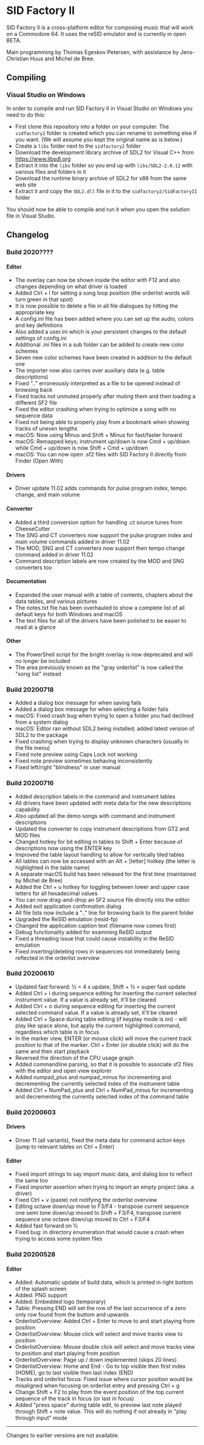 # SID Factory II

SID Factory II is a cross-platform editor for composing music that will work on
a Commodore 64. It uses the reSID emulator and is currently in open BETA.

Main programming by Thomas Egeskov Petersen, with assistance by Jens-Christian
Huus and Michel de Bree.

## Compiling

### Visual Studio on Windows

In order to compile and run SID Factory II in Visual Studio on Windows you need to do this:

- First clone this repository into a folder on your computer. The `sidfactory2` folder is created which you can rename to something else if you want. (We will assume you kept the original name as is below.)
- Create a `libs` folder next to the `sidfactory2` folder
- Download the development library archive of SDL2 for Visual C++ from https://www.libsdl.org
- Extract it into the `libs` folder so you end up with `libs/SDL2-2.0.12` with various files and folders in it
- Download the runtime binary archive of SDL2 for x86 from the same web site
- Extract it and copy the `SDL2.dll` file in it to the `sidfactory2/SidFactoryII` folder

You should now be able to compile and run it when you open the solution file in Visual Studio.

## Changelog

### Build 2020????

#### Editor

- The overlay can now be shown inside the editor with F12 and also changes depending on what driver is loaded
- Added Ctrl + l for setting a song loop position (the orderlist words will turn green in that spot)
- It is now possible to delete a file in all file dialogues by hitting the appropriate key
- A config.ini file has been added where you can set up the audio, colors and key definitions
- Also added a user.ini which is your persistent changes to the default settings of config.ini
- Additional .ini files in a sub folder can be added to create new color schemes
- Seven new color schemes have been created in addition to the default one
- The importer now also carries over auxiliary data (e.g. table descriptions)
- Fixed ".." erroneously interpreted as a file to be opened instead of browsing back
- Fixed tracks not unmuted properly after muting them and then loading a different SF2 file
- Fixed the editor crashing when trying to optimize a song with no sequence data
- Fixed not being able to properly play from a bookmark when showing tracks of uneven lengths
- macOS: Now using Minus and Shift + Minus for fast/faster forward
- macOS: Remapped keys; instrument up/down is now Cmd + up/down while Cmd + up/down is now Shift + Cmd + up/down
- macOS: You can now open .sf2 files with SID Factory II directly from Finder (Open With)

#### Drivers

- Driver update 11.02 adds commands for pulse program index, tempo change, and main volume

#### Converter

- Added a third conversion option for handling .ct source tunes from CheeseCutter
- The SNG and CT converters now support the pulse program index and main volume commands added in driver 11.02
- The MOD, SNG and CT converters now support then tempo change command added in driver 11.02
- Command description labels are now created by the MOD and SNG converters too

#### Documentation

- Expanded the user manual with a table of contents, chapters about the data tables, and various pictures
- The notes.txt file has been overhauled to show a complete list of all default keys for both Windows and macOS
- The text files for all of the drivers have been polished to be easier to read at a glance

#### Other

- The PowerShell script for the bright overlay is now deprecated and will no longer be included
- The area previously known as the "gray orderlist" is now called the "song list" instead

### Build 20200718

- Added a dialog box message for when saving fails
- Added a dialog box message for when selecting a folder fails
- macOS: Fixed crash bug when trying to open a folder you had declined from a system dialog
- macOS: Editor ran without SDL2 being installed; added latest version of SDL2 to the package
- Fixed crashing when trying to display unknown characters (usually in the file menu)
- Fixed note preview using Caps Lock not working
- Fixed note preview sometimes behaving inconsistently
- Fixed left/right "blindness" in user manual

### Build 20200716

- Added description labels in the command and instrument tables
- All drivers have been updated with meta data for the new descriptions capability
- Also updated all the demo songs with command and instrument descriptions
- Updated the converter to copy instrument descriptions from GT2 and MOD files
- Changed hotkey for bit editing in tables to Shift + Enter because of descriptions now using the ENTER key
- Improved the table layout handling to allow for vertically tiled tables
- All tables can now be accessed with an Alt + [letter] hotkey (the letter is highlighted in the table name)
- A separate macOS build has been released for the first time (maintained by Michel de Bree)
- Added the Ctrl + u hotkey for toggling between lower and upper case letters for all hexadecimal values
- You can now drag-and-drop an SF2 source file directly into the editor
- Added exit application confirmation dialog
- All file lists now include a ".." line for browsing back to the parent folder
- Upgraded the ReSID emulation (resid-fp)
- Changed the application caption text (filename now comes first)
- Debug functionality added for examining ReSID output
- Fixed a threading issue that could cause instability in the ReSID emulation
- Fixed inserting/deleting rows in sequences not immediately being reflected in the orderlist overview

### Build 20200610

- Updated fast forward: ½ = 4 x update, Shift + ½ = super fast update
- Added Ctrl + i during sequence editing for inserting the current selected instrument value. If a value is already set, it'll be cleared
- Added Ctrl + o during sequence editing for inserting the current selected  command value. If a value is already set, it'll be cleared
- Added Ctrl + Space during table editing (if keyplay mode is on) - will play like space alone, but apply the current highlighted command, regardless which table is in focus
- In the marker view, ENTER (or mouse click) will move the current track position to that of the marker. Ctrl + Enter (or double click) will do the same and then start playback
- Reversed the direction of the CPU usage graph
- Added commandline parsing, so that it is possible to associate sf2 files with the editor and open view explorer
- Added numpad_plus and numpad_minus for incrementing and decrementing the currently selected index of the instrument table
- Added Ctrl + NumPad_plus and Ctrl + NumPad_minus for incrementing and decrementing the currently selected index of the command table

### Build 20200603

#### Drivers

- Driver 11 (all variants), fixed the meta data for command action keys (jump to relevant tables on Ctrl + Enter)

#### Editor

- Fixed import strings to say import music data, and dialog box to reflect the same too
- Fixed importer assertion when trying to import an empty project (aka. a driver)
- Fixed Ctrl + v (paste) not notifying the orderlist overview
- Editing octave down/up move to F3/F4 - transpose current sequence one semi tone down/up moved to Shift + F3/F4, transpose current sequence one octave down/up moved to Ctrl + F3/F4
- Added fast forward on ½
- Fixed bug: in directory enumeration that would cause a crash when trying to access some system files

### Build 20200528

#### Editor

- Added: Automatic update of build data, which is printed in right bottom of the splash screen
- Added: PNG support
- Added: Embedded logo (temporary)
- Table: Pressing END will set the row of the last occurrence of a zero only row found from the buttom and upwards
- OrderlistOverview: Added Ctrl + Enter to move to and start playing from position
- OrderlistOverview: Mouse click will select and move tracks view to position
- OrderlistOverview: Mouse double click will select and move tracks view to position and start playing from position
- OrderlistOverview: Page up / down implemented (skips 20 lines)
- OrderlistOverview: Home and End - Go to top visible then first index (HOME), go to last visible then last index (END)
- Tracks and orderlist focus: Fixed issue where cursor position would be misaligned when focusing on orderlist entry and pressing Ctrl + g
- Change Shift + F2 to play from the event position of the top current sequence of the track in focus (or last in focus)
- Added "press space" during table edit, to preview last note played through Shift + note value. This will do nothing if not already in "play through input" mode

---

Changes to earlier versions are not available.
